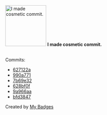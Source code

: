 <img src="https://my-badges.github.io/my-badges/cosmetic-commit.png" alt="I made cosmetic commit." title="I made cosmetic commit." width="128">
<strong>I made cosmetic commit.</strong>
<br><br>

Commits:

- <a href="https://github.com/andrewjswan/matrix-lamp/commit/627122a0924f9da93e12922d8383454006e80c5f">627122a</a>
- <a href="https://github.com/andrewjswan/matrix-lamp/commit/990a771dc469b5d8888f2c5f64ac8273723fed34">990a771</a>
- <a href="https://github.com/andrewjswan/matrix-lamp/commit/7b69e32f253672d95e0db6c58bca4f582dac6b38">7b69e32</a>
- <a href="https://github.com/andrewjswan/matrix-lamp/commit/628bf0feaeea31fbb5b43ec0371d5fd3e6aed7a5">628bf0f</a>
- <a href="https://github.com/andrewjswan/esphome-config/commit/9a966aa7ffde5ffc27d7df2f25c93e9866db9e33">9a966aa</a>
- <a href="https://github.com/andrewjswan/matrix-lamp/commit/bfd3847c9602f6e6d19491a87349dd322ba3bead">bfd3847</a>


Created by <a href="https://github.com/my-badges/my-badges">My Badges</a>